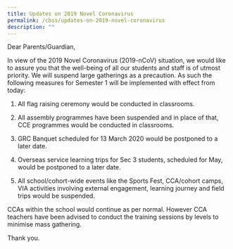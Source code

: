 ```yaml
---
title: Updates on 2019 Novel Coronavirus
permalink: /cbss/updates-on-2019-novel-coronavirus
description: ""
---
```

<p>Dear Parents/Guardian,</p>
<p>In view of the 2019 Novel Coronavirus (2019-nCoV) situation, we would like to assure you that the well-being of all our students and staff is of utmost priority. We will suspend large gatherings as a precaution. As such the following measures for Semester 1 will be implemented with effect from today:</p>
<ol>
<li>
<p>All flag raising ceremony would be conducted in classrooms.</p>
</li>
<li>
<p>All assembly programmes have been suspended and in place of that, CCE programmes would be conducted in classrooms.</p>
</li>
<li>
<p>GRC Banquet scheduled for 13 March 2020 would be postponed to a later date.</p>
</li>
<li>
<p>Overseas service learning trips for Sec 3 students, scheduled for May, would be postponed to a later date.</p>
</li>
<li>
<p>All school/cohort-wide events like the Sports Fest, CCA/cohort camps, VIA activities involving external engagement, learning journey and field trips would be suspended.</p>
</li>
</ol>
<p>CCAs within the school would continue as per normal. However CCA teachers have been advised to conduct the training sessions by levels to minimise mass gathering.</p>
<p>Thank you.</p>